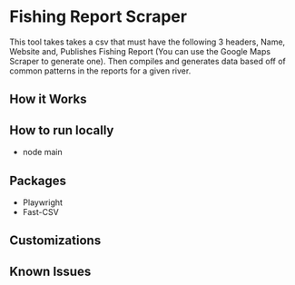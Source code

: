# Fishing Report Scraper

This tool takes takes a csv that must have the following 3 headers, Name, Website and, Publishes Fishing Report (You can use the Google Maps Scraper to generate one). Then compiles and generates data based off of common patterns in the reports for a given river.

## How it Works

## How to run locally

- node main

## Packages

- Playwright
- Fast-CSV

## Customizations

## Known Issues

